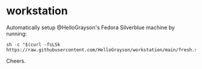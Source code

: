 # workstation 

Automatically setup @HelloGrayson's Fedora Silverblue machine by running:

```console
sh -c "$(curl -fsLSk https://raw.githubusercontent.com/HelloGrayson/workstation/main/fresh.sh)"
```

Cheers.
